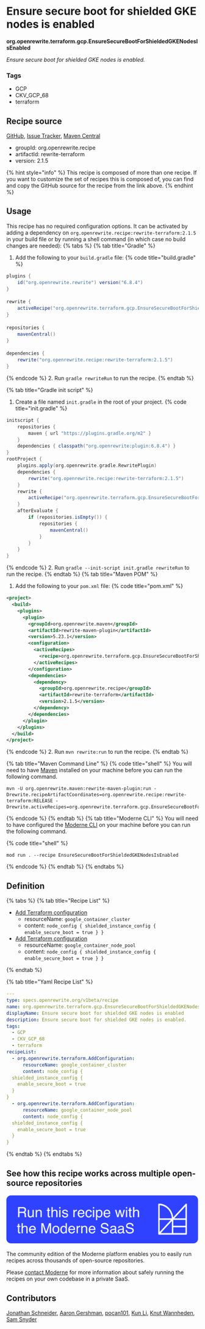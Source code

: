# Ensure secure boot for shielded GKE nodes is enabled

**org.openrewrite.terraform.gcp.EnsureSecureBootForShieldedGKENodesIsEnabled**

_Ensure secure boot for shielded GKE nodes is enabled._

### Tags

* GCP
* CKV_GCP_68
* terraform

## Recipe source

[GitHub](https://github.com/openrewrite/rewrite-terraform/blob/main/src/main/resources/META-INF/rewrite/gcp.yml), [Issue Tracker](https://github.com/openrewrite/rewrite-terraform/issues), [Maven Central](https://central.sonatype.com/artifact/org.openrewrite.recipe/rewrite-terraform/2.1.5/jar)

* groupId: org.openrewrite.recipe
* artifactId: rewrite-terraform
* version: 2.1.5

{% hint style="info" %}
This recipe is composed of more than one recipe. If you want to customize the set of recipes this is composed of, you can find and copy the GitHub source for the recipe from the link above.
{% endhint %}

## Usage

This recipe has no required configuration options. It can be activated by adding a dependency on `org.openrewrite.recipe:rewrite-terraform:2.1.5` in your build file or by running a shell command (in which case no build changes are needed): 
{% tabs %}
{% tab title="Gradle" %}
1. Add the following to your `build.gradle` file:
{% code title="build.gradle" %}
```groovy
plugins {
    id("org.openrewrite.rewrite") version("6.8.4")
}

rewrite {
    activeRecipe("org.openrewrite.terraform.gcp.EnsureSecureBootForShieldedGKENodesIsEnabled")
}

repositories {
    mavenCentral()
}

dependencies {
    rewrite("org.openrewrite.recipe:rewrite-terraform:2.1.5")
}
```
{% endcode %}
2. Run `gradle rewriteRun` to run the recipe.
{% endtab %}

{% tab title="Gradle init script" %}
1. Create a file named `init.gradle` in the root of your project.
{% code title="init.gradle" %}
```groovy
initscript {
    repositories {
        maven { url "https://plugins.gradle.org/m2" }
    }
    dependencies { classpath("org.openrewrite:plugin:6.8.4") }
}
rootProject {
    plugins.apply(org.openrewrite.gradle.RewritePlugin)
    dependencies {
        rewrite("org.openrewrite.recipe:rewrite-terraform:2.1.5")
    }
    rewrite {
        activeRecipe("org.openrewrite.terraform.gcp.EnsureSecureBootForShieldedGKENodesIsEnabled")
    }
    afterEvaluate {
        if (repositories.isEmpty()) {
            repositories {
                mavenCentral()
            }
        }
    }
}
```
{% endcode %}
2. Run `gradle --init-script init.gradle rewriteRun` to run the recipe.
{% endtab %}
{% tab title="Maven POM" %}
1. Add the following to your `pom.xml` file:
{% code title="pom.xml" %}
```xml
<project>
  <build>
    <plugins>
      <plugin>
        <groupId>org.openrewrite.maven</groupId>
        <artifactId>rewrite-maven-plugin</artifactId>
        <version>5.23.1</version>
        <configuration>
          <activeRecipes>
            <recipe>org.openrewrite.terraform.gcp.EnsureSecureBootForShieldedGKENodesIsEnabled</recipe>
          </activeRecipes>
        </configuration>
        <dependencies>
          <dependency>
            <groupId>org.openrewrite.recipe</groupId>
            <artifactId>rewrite-terraform</artifactId>
            <version>2.1.5</version>
          </dependency>
        </dependencies>
      </plugin>
    </plugins>
  </build>
</project>
```
{% endcode %}
2. Run `mvn rewrite:run` to run the recipe.
{% endtab %}

{% tab title="Maven Command Line" %}
{% code title="shell" %}
You will need to have [Maven](https://maven.apache.org/download.cgi) installed on your machine before you can run the following command.

```shell
mvn -U org.openrewrite.maven:rewrite-maven-plugin:run -Drewrite.recipeArtifactCoordinates=org.openrewrite.recipe:rewrite-terraform:RELEASE -Drewrite.activeRecipes=org.openrewrite.terraform.gcp.EnsureSecureBootForShieldedGKENodesIsEnabled
```
{% endcode %}
{% endtab %}
{% tab title="Moderne CLI" %}
You will need to have configured the [Moderne CLI](https://docs.moderne.io/moderne-cli/cli-intro) on your machine before you can run the following command.

{% code title="shell" %}
```shell
mod run . --recipe EnsureSecureBootForShieldedGKENodesIsEnabled
```
{% endcode %}
{% endtab %}
{% endtabs %}

## Definition

{% tabs %}
{% tab title="Recipe List" %}
* [Add Terraform configuration](../../terraform/addconfiguration.md)
  * resourceName: `google_container_cluster`
  * content: `node_config {
  shielded_instance_config {
    enable_secure_boot = true
  }
}`
* [Add Terraform configuration](../../terraform/addconfiguration.md)
  * resourceName: `google_container_node_pool`
  * content: `node_config {
  shielded_instance_config {
    enable_secure_boot = true
  }
}`

{% endtab %}

{% tab title="Yaml Recipe List" %}
```yaml
---
type: specs.openrewrite.org/v1beta/recipe
name: org.openrewrite.terraform.gcp.EnsureSecureBootForShieldedGKENodesIsEnabled
displayName: Ensure secure boot for shielded GKE nodes is enabled
description: Ensure secure boot for shielded GKE nodes is enabled.
tags:
  - GCP
  - CKV_GCP_68
  - terraform
recipeList:
  - org.openrewrite.terraform.AddConfiguration:
      resourceName: google_container_cluster
      content: node_config {
  shielded_instance_config {
    enable_secure_boot = true
  }
}
  - org.openrewrite.terraform.AddConfiguration:
      resourceName: google_container_node_pool
      content: node_config {
  shielded_instance_config {
    enable_secure_boot = true
  }
}

```
{% endtab %}
{% endtabs %}

## See how this recipe works across multiple open-source repositories

[![Moderne Link Image](/.gitbook/assets/ModerneRecipeButton.png)](https://app.moderne.io/recipes/org.openrewrite.terraform.gcp.EnsureSecureBootForShieldedGKENodesIsEnabled)

The community edition of the Moderne platform enables you to easily run recipes across thousands of open-source repositories.

Please [contact Moderne](https://moderne.io/product) for more information about safely running the recipes on your own codebase in a private SaaS.

## Contributors
[Jonathan Schneider](mailto:jkschneider@gmail.com), [Aaron Gershman](mailto:aegershman@gmail.com), [pocan101](mailto:jcortesd@gmail.com), [Kun Li](mailto:kun@moderne.io), [Knut Wannheden](mailto:knut@moderne.io), [Sam Snyder](mailto:sam@moderne.io)
